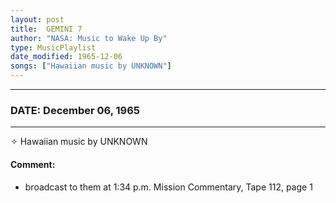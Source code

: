 ```yaml
---
layout: post
title:  GEMINI 7
author: "NASA: Music to Wake Up By"
type: MusicPlaylist
date_modified: 1965-12-06
songs: ["Hawaiian music by UNKNOWN"]
---
```


----
### DATE: December 06, 1965
----
✧ Hawaiian music by UNKNOWN

#### Comment:
* broadcast to them at 1:34 p.m. Mission Commentary, Tape 112, page 1



<br/>
<center>
	<a target="_blank"
	   href="https://twitter.com/intent/tweet?hashtags=Space,NASA,Playlist,NASAWakeupCalls,SpaceProgram&text={{ page.author}}, '{{ page.songs.first }}' {{ page.title }}, {{ page.date | date: '%B %d, %Y' }}. {{ site.url }}{{ page.url }} @nasawakeupcalls">
	   <i class="fab fa-twitter" alt="Tweet this page" style="font-size: 1.3em;"></i>
	</a>
	&nbsp; 	<i class="fas fa-user-astronaut" style="font-size: 1.5em;"></i> &nbsp;
    <a type="amzn" search="'Hawaiian music by UNKNOWN'" category="popular music">
        <i class="fab fa-amazon" style="font-size: 1.3em;"></i>
    </a>
</center>
